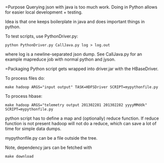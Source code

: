 =Purpose
Querying json with java is too much work. Doing in Python allows for easier local development + testing.

Idea is that one keeps boilerplate in java and does important things in python.

To test scripts, use PythonDriver.py:
```
python PythonDriver.py CallJava.py log > log.out
```
where log is a newline-separated json dump. See CallJava.py for an example mapreduce job with normal python and jyson.


=Packaging
Python script gets wrapped into driver.jar with the HBaseDriver.

To process files do:
````
make hadoop ARGS="input output" TASK=HDFSDriver SCRIPT=mypythonfile.py
````
To process hbase:
```
make hadoop ARGS="telemetry output 201302281 201302282 yyyyMMddk" SCRIPT=mypythonfile.py
```
python script has to define a map and (optionally) reduce function. If reduce function is not present hadoop will not do a reduce, which can save a lot of time for simple data dumps.

mypythonfile.py can be a file outside the tree.

Note, dependency jars can be fetched with
```
make download
```

